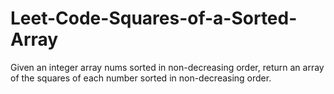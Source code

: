 # Leet-Code-Squares-of-a-Sorted-Array
Given an integer array nums sorted in non-decreasing order, return an array of the squares of each number sorted in non-decreasing order.
